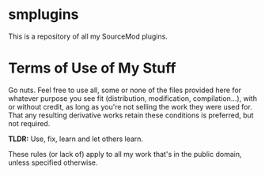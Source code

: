 smplugins
=========

This is a repository of all my SourceMod plugins.

Terms of Use of My Stuff
========================

Go nuts. Feel free to use all, some or none of the files provided here for whatever purpose you see fit (distribution, modification, compilation...), with or without credit, as long as you're not selling the work they were used for. That any resulting derivative works retain these conditions is preferred, but not required.

**TLDR:** Use, fix, learn and let others learn.

These rules (or lack of) apply to all my work that's in the public domain, unless specified otherwise.